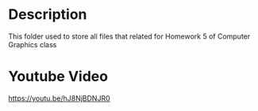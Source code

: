 # Description
This folder used to store all files that related for Homework 5 of Computer Graphics class

# Youtube Video
https://youtu.be/hJ8NjBDNJR0